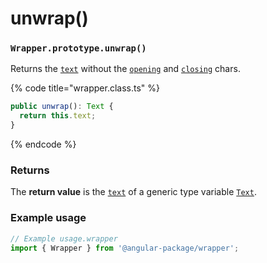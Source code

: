 # unwrap()

### `Wrapper.prototype.unwrap()`

Returns the [`text`](../../wrap/instance/accessors/#wrap.prototype.text) without the [`opening`](../../wrap/instance/accessors/#wrap.prototype.opening) and [`closing`](../../wrap/instance/accessors/#wrap.prototype.closing) chars.

{% code title="wrapper.class.ts" %}
```typescript
public unwrap(): Text {
  return this.text;
}
```
{% endcode %}

### Returns

The **return value** is the [`text`](../../wrap/instance/accessors/#wrap.prototype.text) of a generic type variable [`Text`](../generic-type-variables.md#wrapper-less-than...-text-...greater-than).

### Example usage

```typescript
// Example usage.wrapper
import { Wrapper } from '@angular-package/wrapper';


```
